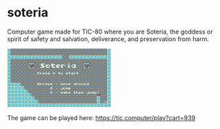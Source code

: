 # soteria
Computer game made for TIC-80 where you are Soteria, the goddess or spirit of safety and salvation, deliverance, and preservation from harm.

![Cat](https://github.com/JustGlowing/soteria/blob/master/misc/cover.gif?raw=true)

The game can be played here: https://tic.computer/play?cart=939
